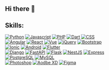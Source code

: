 ## Hi there 👋

## Skills:
[![Python](https://img.shields.io/badge/Python-3776AB?style=flat&logo=python&logoColor=white&labelColor=101010)]()
[![Javascript](https://img.shields.io/badge/JavaScript-F7DF1E?style=flat&logo=javascript&logoColor=white&labelColor=101010)]()
[![PHP](https://img.shields.io/badge/PHP-777BB4?style=flat&logo=php&logoColor=white&labelColor=101010)]()
[![Dart](https://img.shields.io/badge/Dart-0175C2?style=flat&logo=dart&logoColor=white&labelColor=101010)]()
[![CSS](https://img.shields.io/badge/CSS-1572B6?style=flat&logo=css3&logoColor=white&labelColor=101010)]()
</br>
[![Angular](https://img.shields.io/badge/Angular-DD0031?style=flat&logo=angular&logoColor=white&labelColor=101010)]()
[![React](https://img.shields.io/badge/React-0769AD?style=flat&logo=react&logoColor=white&labelColor=101010)]()
[![Vue](https://img.shields.io/badge/Vue.js-4FC08D?style=flat&logo=vue.js&logoColor=white&labelColor=101010)]()
[![jQuery](https://img.shields.io/badge/jQuery-0769AD?style=flat&logo=jquery&logoColor=white&labelColor=101010)]()
[![Bootstrap](https://img.shields.io/badge/Bootstrap-blueviolet?style=flat&logo=bootstrap&logoColor=white&labelColor=101010)]()
</br>
[![Ionic](https://img.shields.io/badge/Ionic-3880FF?style=flat&logo=ionic&logoColor=white&labelColor=101010)]()
[![Android](https://img.shields.io/badge/Android-3DDC84?style=flat&logo=android&logoColor=white&labelColor=101010)]()
[![Flutter](https://img.shields.io/badge/Flutter-02569B?style=flat&logo=flutter&logoColor=white&labelColor=101010)]()
</br>
[![Django](https://img.shields.io/badge/Django-339933?style=flat&logo=django&logoColor=white&labelColor=101010)]()
[![FastAPI](https://img.shields.io/badge/FastAPI-343434?style=flat&logo=fastapi&logoColor=white&labelColor=101010)]()
[![Flask](https://img.shields.io/badge/Flask-343434?style=flat&logo=flask&logoColor=white&labelColor=101010)]()
[![NestJS](https://img.shields.io/badge/NestJS-E0234E?style=flat&logo=nestjs&logoColor=white&labelColor=101010)]()
[![Express](https://img.shields.io/badge/Express-343434?style=flat&logo=express&logoColor=white&labelColor=101010)]()
</br>
[![PostgreSQL](https://img.shields.io/badge/PostgreSQL-336791?style=flat&logo=PostgreSQL&logoColor=white&labelColor=101010)]()
[![MySQL](https://img.shields.io/badge/MySQL-4479A1?style=flat&logo=mysql&logoColor=white&labelColor=101010)]()
</br>
[![Photoshop](https://img.shields.io/badge/Photoshop-31A8FF?style=flat&logo=adobe-photoshop&logoColor=white&labelColor=101010)]()
[![Aodbe XD](https://img.shields.io/badge/Adobe_XD-FF61F6?style=flat&logo=adobe-xd&logoColor=white&labelColor=101010)]()
[![Figma](https://img.shields.io/badge/Figma-F24E1E?style=flat&logo=figma&logoColor=white&labelColor=101010)]()
</br>

<!--
**gperedo98/gperedo98** is a ✨ _special_ ✨ repository because its `README.md` (this file) appears on your GitHub profile.

Here are some ideas to get you started:

- 🔭 I’m currently working on ...
- 🌱 I’m currently learning ...
- 👯 I’m looking to collaborate on ...
- 🤔 I’m looking for help with ...
- 💬 Ask me about ...
- 📫 How to reach me: ...
- 😄 Pronouns: ...
- ⚡ Fun fact: ...
-->

